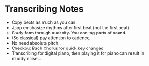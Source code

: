 # Transcribing Notes

- Copy beats as much as you can.
- Jpop emphasize rhythms after first beat (not the first beat).
- Study form through audacity. You can tag parts of sound.
- (So classical) pay attention to cadence.
- No need absolute pitch...
- Checkout Bach Chorus for quick key changes.
- Transcribing for digital piano, then playing it for piano can result in muddy noise...

